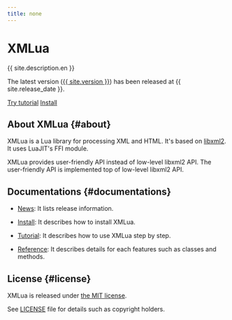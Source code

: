 ```yaml
---
title: none
---
```


<div class="jumbotron">
  <h1>XMLua</h1>
  <p>{{ site.description.en }}</p>
  <p>The latest version
     (<a href="news/#version-{{ site.version | replace:".", "-" }}">{{ site.version }}</a>)
     has been released at {{ site.release_date }}.
  </p>
  <p>
    <a href="tutorial/"
       class="btn btn-primary btn-lg"
       role="button">Try tutorial</a>
    <a href="install/"
       class="btn btn-primary btn-lg"
       role="button">Install</a>
  </p>
</div>

## About XMLua {#about}

XMLua is a Lua library for processing XML and HTML. It's based on [libxml2](http://xmlsoft.org/). It uses LuaJIT's FFI module.

XMLua provides user-friendly API instead of low-level libxml2 API. The user-friendly API is implemented top of low-level libxml2 API.

## Documentations {#documentations}

  * [News](news/): It lists release information.

  * [Install](install/): It describes how to install XMLua.

  * [Tutorial](tutorial/): It describes how to use XMLua step by step.

  * [Reference](reference/): It describes details for each features such as classes and methods.

## License {#license}

XMLua is released under [the MIT license](https://opensource.org/licenses/mit).

See [LICENSE](https://github.com/clear-code/xmlua/blob/master/LICENSE) file for details such as copyright holders.
